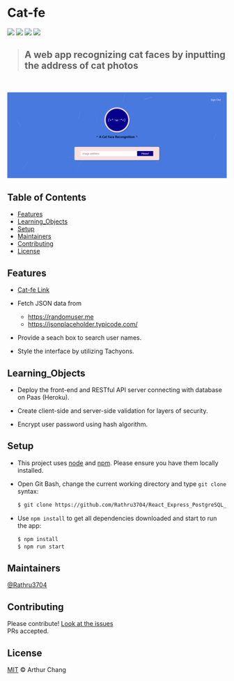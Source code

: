 
# Cat-fe

![](https://img.shields.io/badge/language-React-61DBFB.svg)
![](https://img.shields.io/badge/environment-Node.js-3C873A.svg)
![](https://img.shields.io/badge/database-PostgreSQL-336791.svg)
![](https://img.shields.io/badge/Paas-Heroku-6762A6.svg)

> ## A web app recognizing cat faces by inputting the address of cat photos
<br>

![](./public/cat-fe_screenshot.png)

## Table of Contents

- [Features](#features)
- [Learning_Objects](#learning_objects)
- [Setup](#setup)
- [Maintainers](#maintainers)
- [Contributing](#contributing)
- [License](#license)

## Features

* [Cat-fe Link](https://rathru3704.github.io/React_doppelganger/)

* Fetch JSON data from
    * https://randomuser.me
    * https://jsonplaceholder.typicode.com/

* Provide a seach box to search user names.

* Style the interface by utilizing Tachyons.

## Learning_Objects

* Deploy the front-end and RESTful API server connecting with database on Paas (Heroku).

* Create client-side and server-side validation for layers of security.

* Encrypt user password using hash algorithm.

## Setup

* This project uses [node](http://nodejs.org) and [npm](https://npmjs.com). Please ensure you have them locally installed.

* Open Git Bash, change the current working directory and type `git clone` syntax:

    ```sh
    $ git clone https://github.com/Rathru3704/React_Express_PostgreSQL_cat-fe.git
    ```

* Use `npm install` to get all dependencies downloaded and start to run the app:

    ```sh
    $ npm install
    $ npm run start
    ```

## Maintainers

[@Rathru3704](https://github.com/Rathru3704)

## Contributing

Please contribute! [Look at the issues](https://github.com/Rathru3704/React_Express_PostgreSQL_cat-fe/issues)<br />
PRs accepted.

## License

[MIT](LICENSE) © Arthur Chang